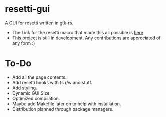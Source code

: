 # resetti-gui
A GUI for resetti written in gtk-rs.
- The Link for the resetti macro that made this all possible is [here](https://github.com/woofdoggo/resetti)
- This project is still in development. Any contributions are appreciated of any form :)
# To-Do
- Add all the page contents.
- Add resetti hooks with fs r/w and stuff.
- Add styling.
- Dynamic GUI Size.
- Optimized compilation.
- Maybe add Makefile later on to help with installation.
- Distribution planned through package managers.
